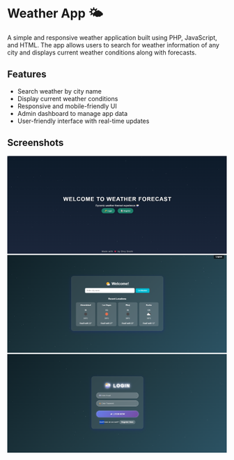 # Weather App 🌤️

A simple and responsive weather application built using PHP, JavaScript, and HTML. The app allows users to search for weather information of any city and displays current weather conditions along with forecasts.

## Features

- Search weather by city name
- Display current weather conditions
- Responsive and mobile-friendly UI
- Admin dashboard to manage app data
- User-friendly interface with real-time updates

## Screenshots

![Homepage](screenshots/homepage.png)  
![Weather Details](screenshots/weather_details.png)  
![Login Page](screenshots/login.png)
